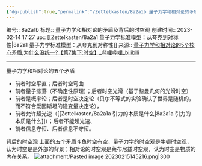 ```yaml
---
{"dg-publish":true,"permalink":"/Zettelkasten/8a2a1b 量子力学和相对论的矛盾及背后的时空观/","dgPassFrontmatter":true}
---
```


编号:: 8a2a1b
标题:: 量子力学和相对论的矛盾及背后的时空观
创建时间:: 2023-02-14 17:27
up:: [[Zettelkasten/8a2a1 量子力学标准模型：从夸克到对称性\|8a2a1 量子力学标准模型：从夸克到对称性]]
来源:: [量子力学和相对论的5个核心矛盾,为什么没统一?【第7集下:时空】_哔哩哔哩_bilibili](https://www.bilibili.com/video/BV1Eg411y7So/?spm_id_from=pageDriver&vd_source=bcf798ace50733030b9c7e1fb6a3a349)

---
量子力学和相对论的五个矛盾
- 前者时空平直；后者时空弯曲
- 前者量子涨落（不确定性原理）；后者时空光滑（基于黎曼几何的光滑时空）
- 前者是概率论；后者是时空决定论（贝尔不等式的实验确认了世界是随机的，而不符合爱因斯坦的隐变量决定论），
- 前者允许超光速（[[Zettelkasten/8a2a1a 引力的本质是什么\|8a2a1a 引力的本质是什么]]）；后者不能超光速、
- 前者信息守恒、后者信息不守恒。

背后的时空观
上面的五个矛盾斗鱼时空有空，量子力学的时空观是牛顿时空观，认为时空是是外部的背景；相对论的时空观是莱布尼兹时空观，认为时空是物质的内在关系。
![attachment/Pasted image 20230215145216.png|300](/img/user/attachment/Pasted%20image%2020230215145216.png)